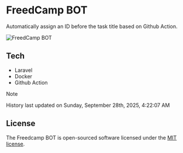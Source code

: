 # FreedCamp BOT

Automatically assign an ID before the task title based on Github Action.

![FreedCamp BOT](https://repository-images.githubusercontent.com/737932867/7d34798b-2680-471c-b089-a78a718d3d6a)

## Tech

- Laravel
- Docker
- Github Action

> [!NOTE]  
> History last updated on Sunday, September 28th, 2025, 4:22:07 AM

## License

The Freedcamp BOT is open-sourced software licensed under the [MIT license](https://opensource.org/licenses/MIT).
